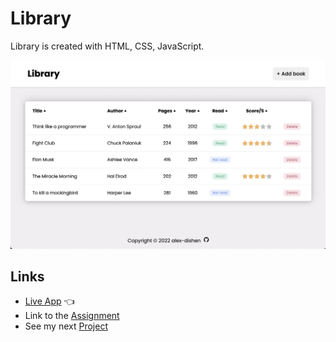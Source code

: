 # Library

Library is created with HTML, CSS, JavaScript.

![Preview](img/library.png)

## Links
- [Live App](https://alex-dishen.github.io/library/) :point_left:
- Link to the [Assignment](https://www.theodinproject.com/lessons/node-path-javascript-library)
- See my next [Project](https://github.com/alex-dishen/tic-tac-toe)